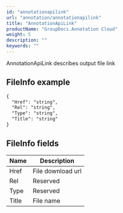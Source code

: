 ```yaml
---
id: "annotationapilink"
url: "annotation/annotationapilink"
title: "AnnotationApiLink"
productName: "GroupDocs.Annotation Cloud"
weight: 5
description: ""
keywords: ""
---
```

AnnotationApiLink describes output file link

## FileInfo example ##

```html
{
  "Href": "string",
  "Rel": "string",
  "Type": "string",
  "Title": "string"
}
```

## FileInfo fields ###

|Name|Description
|---|---
|Href|File download url
|Rel|Reserved
|Type|Reserved
|Title|File name
